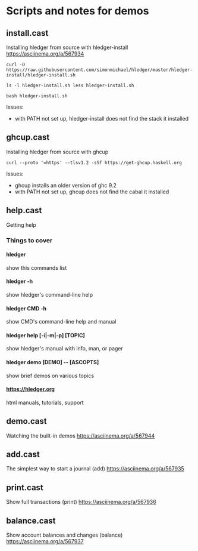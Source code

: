 # Scripts and notes for demos
## install.cast
Installing hledger from source with hledger-install
https://asciinema.org/a/567934

``` 80x44
curl -O
https://raw.githubusercontent.com/simonmichael/hledger/master/hledger-install/hledger-install.sh

ls -l hledger-install.sh less hledger-install.sh

bash hledger-install.sh
```
Issues:
- with PATH not set up, hledger-install does not find the stack it installed

## ghcup.cast
Installing hledger from source with ghcup
```
curl --proto '=https' --tlsv1.2 -sSf https://get-ghcup.haskell.org
```

Issues:
- ghcup installs an older version of ghc 9.2
- with PATH not set up, ghcup does not find the cabal it installed

## help.cast
Getting help
### Things to cover
#### hledger  
show this commands list
#### hledger -h  
show hledger's command-line help
#### hledger CMD -h  
show CMD's command-line help and manual
#### hledger help [-i|-m|-p] [TOPIC]  
show hledger's manual with info, man, or pager
#### hledger demo [DEMO] -- [ASCOPTS]  
show brief demos on various topics
#### https://hledger.org  
 html manuals, tutorials, support

## demo.cast
Watching the built-in demos
https://asciinema.org/a/567944

## add.cast
The simplest way to start a journal (add)
https://asciinema.org/a/567935

## print.cast
Show full transactions (print)
https://asciinema.org/a/567936

## balance.cast
Show account balances and changes (balance)
https://asciinema.org/a/567937

